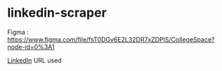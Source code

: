 # linkedin-scraper

Figma : https://www.figma.com/file/fsT0DGv6E2L32DR7xZDPlS/CollegeSpace?node-id=0%3A1

[LinkedIn](https://www.linkedin.com/search/results/people/?origin=FACETED_SEARCH&page=2&schoolFilter=%5B%22246006%22%5D) URL used
